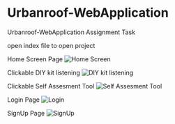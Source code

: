 # Urbanroof-WebApplication
Urbanroof-WebApplication Assignment Task


open index file to open project

Home Screen Page
![Home Screen](https://user-images.githubusercontent.com/105963807/231564705-4958b17c-e515-4cfc-9148-ca34be290368.png)

Clickable DIY kit listening
![DIY kit listening](https://user-images.githubusercontent.com/105963807/231564769-e6a9849c-2ca3-4858-98b4-349818d81922.png)

Clickable Self Assesment Tool
![Self Assesment Tool](https://user-images.githubusercontent.com/105963807/231564789-ff6d9b80-bbc2-4820-9e77-bfb6542a01da.png)

Login Page
![Login](https://user-images.githubusercontent.com/105963807/231564811-f42a73a8-eaaa-4702-aec9-494d68f28388.png)

SignUp Page
![SignUp](https://user-images.githubusercontent.com/105963807/231564829-492d961b-a0b9-4720-826e-8b15f837e1e5.png)

